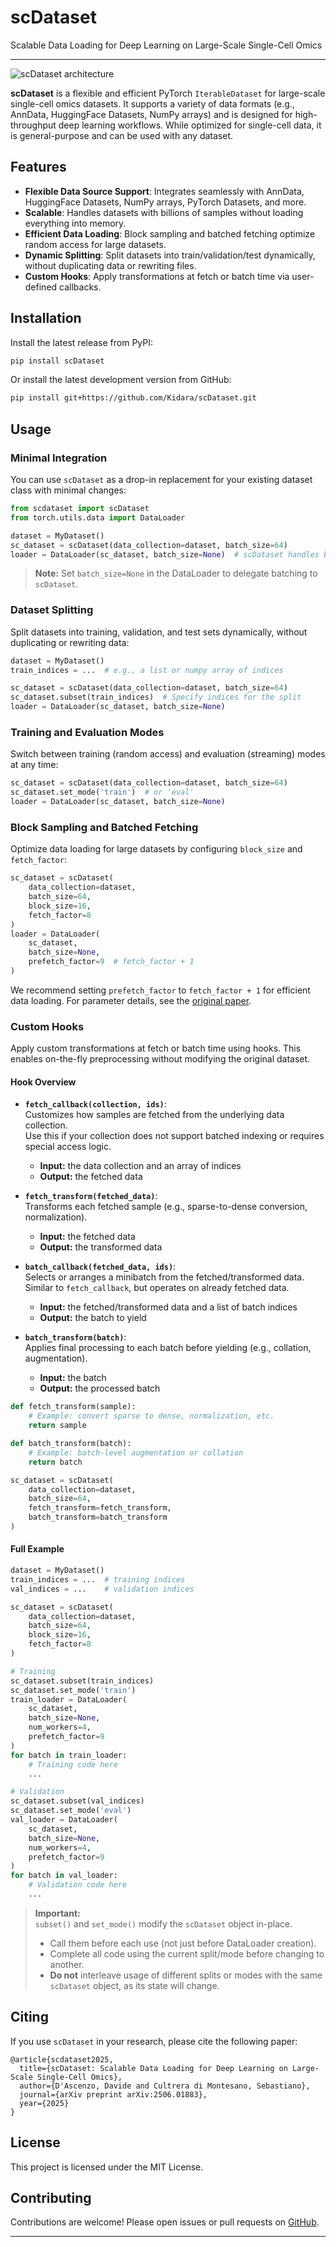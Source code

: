 # scDataset

Scalable Data Loading for Deep Learning on Large-Scale Single-Cell Omics

---

![scDataset architecture](https://github.com/Kidara/scDataset/raw/main/figures/scdataset.png)

**scDataset** is a flexible and efficient PyTorch `IterableDataset` for large-scale single-cell omics datasets. It supports a variety of data formats (e.g., AnnData, HuggingFace Datasets, NumPy arrays) and is designed for high-throughput deep learning workflows. While optimized for single-cell data, it is general-purpose and can be used with any dataset.

## Features

- **Flexible Data Source Support**: Integrates seamlessly with AnnData, HuggingFace Datasets, NumPy arrays, PyTorch Datasets, and more.
- **Scalable**: Handles datasets with billions of samples without loading everything into memory.
- **Efficient Data Loading**: Block sampling and batched fetching optimize random access for large datasets.
- **Dynamic Splitting**: Split datasets into train/validation/test dynamically, without duplicating data or rewriting files.
- **Custom Hooks**: Apply transformations at fetch or batch time via user-defined callbacks.

## Installation

Install the latest release from PyPI:

```bash
pip install scDataset
```

Or install the latest development version from GitHub:

```bash
pip install git+https://github.com/Kidara/scDataset.git
```

## Usage

### Minimal Integration

You can use `scDataset` as a drop-in replacement for your existing dataset class with minimal changes:

```python
from scdataset import scDataset
from torch.utils.data import DataLoader

dataset = MyDataset()
sc_dataset = scDataset(data_collection=dataset, batch_size=64)
loader = DataLoader(sc_dataset, batch_size=None)  # scDataset handles batching internally
```

> **Note:** Set `batch_size=None` in the DataLoader to delegate batching to `scDataset`.

### Dataset Splitting

Split datasets into training, validation, and test sets dynamically, without duplicating or rewriting data:

```python
dataset = MyDataset()
train_indices = ...  # e.g., a list or numpy array of indices

sc_dataset = scDataset(data_collection=dataset, batch_size=64)
sc_dataset.subset(train_indices)  # Specify indices for the split
loader = DataLoader(sc_dataset, batch_size=None)
```

### Training and Evaluation Modes

Switch between training (random access) and evaluation (streaming) modes at any time:

```python
sc_dataset = scDataset(data_collection=dataset, batch_size=64)
sc_dataset.set_mode('train')  # or 'eval'
loader = DataLoader(sc_dataset, batch_size=None)
```

### Block Sampling and Batched Fetching

Optimize data loading for large datasets by configuring `block_size` and `fetch_factor`:

```python
sc_dataset = scDataset(
    data_collection=dataset,
    batch_size=64,
    block_size=16,
    fetch_factor=8
)
loader = DataLoader(
    sc_dataset,
    batch_size=None,
    prefetch_factor=9  # fetch_factor + 1
)
```
We recommend setting `prefetch_factor` to `fetch_factor + 1` for efficient data loading. For parameter details, see the [original paper](https://arxiv.org/abs/2506.01883).

### Custom Hooks

Apply custom transformations at fetch or batch time using hooks. This enables on-the-fly preprocessing without modifying the original dataset.

#### Hook Overview

- **`fetch_callback(collection, ids)`**:  
  Customizes how samples are fetched from the underlying data collection.  
  Use this if your collection does not support batched indexing or requires special access logic.  
  - **Input:** the data collection and an array of indices  
  - **Output:** the fetched data

- **`fetch_transform(fetched_data)`**:  
  Transforms each fetched sample (e.g., sparse-to-dense conversion, normalization).  
  - **Input:** the fetched data  
  - **Output:** the transformed data

- **`batch_callback(fetched_data, ids)`**:  
  Selects or arranges a minibatch from the fetched/transformed data. Similar to `fetch_callback`, but operates on already fetched data.
  - **Input:** the fetched/transformed data and a list of batch indices  
  - **Output:** the batch to yield

- **`batch_transform(batch)`**:  
  Applies final processing to each batch before yielding (e.g., collation, augmentation).  
  - **Input:** the batch  
  - **Output:** the processed batch

```python
def fetch_transform(sample):
    # Example: convert sparse to dense, normalization, etc.
    return sample

def batch_transform(batch):
    # Example: batch-level augmentation or collation
    return batch

sc_dataset = scDataset(
    data_collection=dataset,
    batch_size=64,
    fetch_transform=fetch_transform,
    batch_transform=batch_transform
)
```

#### Full Example

```python
dataset = MyDataset()
train_indices = ...  # training indices
val_indices = ...    # validation indices

sc_dataset = scDataset(
    data_collection=dataset,
    batch_size=64,
    block_size=16,
    fetch_factor=8
)

# Training
sc_dataset.subset(train_indices)
sc_dataset.set_mode('train')
train_loader = DataLoader(
    sc_dataset,
    batch_size=None,
    num_workers=4,
    prefetch_factor=9
)
for batch in train_loader:
    # Training code here
    ...

# Validation
sc_dataset.subset(val_indices)
sc_dataset.set_mode('eval')
val_loader = DataLoader(
    sc_dataset,
    batch_size=None,
    num_workers=4,
    prefetch_factor=9
)
for batch in val_loader:
    # Validation code here
    ...
```

> **Important:**  
> `subset()` and `set_mode()` modify the `scDataset` object in-place.  
> - Call them before each use (not just before DataLoader creation).
> - Complete all code using the current split/mode before changing to another.
> - **Do not** interleave usage of different splits or modes with the same `scDataset` object, as its state will change.

## Citing

If you use `scDataset` in your research, please cite the following paper:

```
@article{scdataset2025,
  title={scDataset: Scalable Data Loading for Deep Learning on Large-Scale Single-Cell Omics},
  author={D'Ascenzo, Davide and Cultrera di Montesano, Sebastiano},
  journal={arXiv preprint arXiv:2506.01883},
  year={2025}
}
```

## License

This project is licensed under the MIT License.

## Contributing

Contributions are welcome! Please open issues or pull requests on [GitHub](https://github.com/Kidara/scDataset).

---
